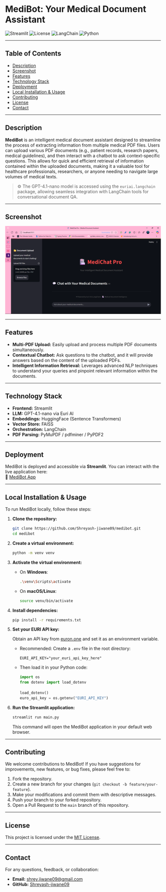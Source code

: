 # MediBot: Your Medical Document Assistant

![Streamlit](https://img.shields.io/badge/Deployed%20with-Streamlit-ff4b4b?logo=streamlit)
![License](https://img.shields.io/badge/License-MIT-green)
![LangChain](https://img.shields.io/badge/Made%20with-LangChain-blueviolet)
![Python](https://img.shields.io/badge/Python-3.10+-blue)

---

## Table of Contents

* [Description](#description)
* [Screenshot](#screenshot)
* [Features](#features)
* [Technology Stack](#technology-stack)
* [Deployment](#deployment)
* [Local Installation & Usage](#local-installation--usage)
* [Contributing](#contributing)
* [License](#license)
* [Contact](#contact)

---

## Description

**MediBot** is an intelligent medical document assistant designed to streamline the process of extracting information from multiple medical PDF files. Users can upload various PDF documents (e.g., patient records, research papers, medical guidelines), and then interact with a chatbot to ask context-specific questions. This allows for quick and efficient retrieval of information contained within the uploaded documents, making it a valuable tool for healthcare professionals, researchers, or anyone needing to navigate large volumes of medical texts.

> ⚙️ The GPT-4.1-nano model is accessed using the `euriai.langchain` package, allowing seamless integration with LangChain tools for conversational document QA.

---

## Screenshot

![MediBot UI Screenshot](screenshot.png)

---

## Features

* **Multi-PDF Upload:** Easily upload and process multiple PDF documents simultaneously.
* **Contextual Chatbot:** Ask questions to the chatbot, and it will provide answers based on the content of the uploaded PDFs.
* **Intelligent Information Retrieval:** Leverages advanced NLP techniques to understand your queries and pinpoint relevant information within the documents.

---

## Technology Stack

* **Frontend:** Streamlit
* **LLM:** GPT-4.1-nano via Euri AI
* **Embeddings:** HuggingFace (Sentence Transformers)
* **Vector Store:** FAISS
* **Orchestration:** LangChain
* **PDF Parsing:** PyMuPDF / pdfminer / PyPDF2

---

## Deployment

MediBot is deployed and accessible via **Streamlit**. You can interact with the live application here:  
🔗 [MediBot App](https://shreyash-jiwane09-medibot-main-2rzlja.streamlit.app/)

---

## Local Installation & Usage

To run MediBot locally, follow these steps:

1. **Clone the repository:**

    ```bash
    git clone https://github.com/Shreyash-jiwane09/medibot.git
    cd medibot
    ```

2. **Create a virtual environment:**

    ```bash
    python -m venv venv
    ```

3. **Activate the virtual environment:**

    * On **Windows**:
        ```bash
        .\venv\Scripts\activate
        ```
    * On **macOS/Linux**:
        ```bash
        source venv/bin/activate
        ```

4. **Install dependencies:**

    ```bash
    pip install -r requirements.txt
    ```

5. **Set your EURI API key:**

    Obtain an API key from [euron.one](https://euron.one/) and set it as an environment variable.

    * Recommended: Create a `.env` file in the root directory:

        ```env
        EURI_API_KEY="your_euri_api_key_here"
        ```

    * Then load it in your Python code:

        ```python
        import os
        from dotenv import load_dotenv

        load_dotenv()
        euro_api_key = os.getenv("EURI_API_KEY")
        ```

6. **Run the Streamlit application:**

    ```bash
    streamlit run main.py
    ```

    This command will open the MediBot application in your default web browser.

---

## Contributing

We welcome contributions to MediBot! If you have suggestions for improvements, new features, or bug fixes, please feel free to:

1. Fork the repository.
2. Create a new branch for your changes (`git checkout -b feature/your-feature`).
3. Make your modifications and commit them with descriptive messages.
4. Push your branch to your forked repository.
5. Open a Pull Request to the `main` branch of this repository.

---

## License

This project is licensed under the [MIT License](LICENSE).

---

## Contact

For any questions, feedback, or collaboration:

* **Email:** shrey.jiwane09@gmail.com  
* **GitHub:** [Shreyash-jiwane09](https://github.com/Shreyash-jiwane09)

